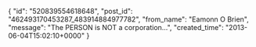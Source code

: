  {
   "id": "520839554618648",
   "post_id": "462493170453287_483914884977782",
   "from_name": "Eamonn O Brien",
   "message": "The PERSON is NOT a corporation...",
   "created_time": "2013-06-04T15:02:10+0000"
 }

